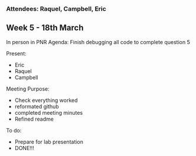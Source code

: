 ### Attendees: Raquel, Campbell, Eric
## Week 5 - 18th March
In person in PNR
Agenda: Finish debugging all code to complete question 5

Present:
- Eric
- Raquel
- Campbell

Meeting Purpose:
- Check everything worked
- reformated github
- completed meeting minutes
- Refined readme

To do:
- Prepare for lab presentation
- DONE!!! 

